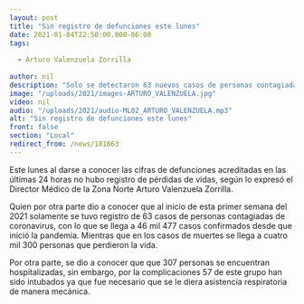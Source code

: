 ```yaml
---
layout: post
title: "Sin registro de defunciones este lunes"
date: 2021-01-04T22:50:00.000-06:00
tags:
  
  - Arturo Valenzuela Zorrilla
  
author: nil
description: "Solo se detectaron 63 nuevos casos de personas contagiadas."
image: "/uploads/2021/images-ARTURO_VALENZUELA.jpg"
video: nil
audio: "/uploads/2021/audio-ML02_ARTURO_VALENZUELA.mp3"
alt: "Sin registro de defunciones este lunes"
front: false
section: "Local"
redirect_from: /news/181863
---
```


Este lunes al darse a conocer las cifras de defunciones acreditadas en las últimas 24 horas no hubo registro de pérdidas de vidas, según lo expresó el Director Médico de la Zona Norte Arturo Valenzuela Zorrilla. 

Quien por otra parte dio a conocer que al inicio de esta primer semana del 2021 solamente se tuvo registro de 63 casos de personas contagiadas de coronavirus, con lo que se llega a 46 mil 477 casos confirmados desde que inició la pandemia. Mientras que en los casos de muertes se llega a cuatro mil 300 personas que perdieron la vida.

Por otra parte, se dio a conocer que que 307 personas se encuentran hospitalizadas, sin embargo, por la complicaciones 57 de este grupo han sido intubados ya que fue necesario que se le diera asistencia respiratoria de manera mecánica.